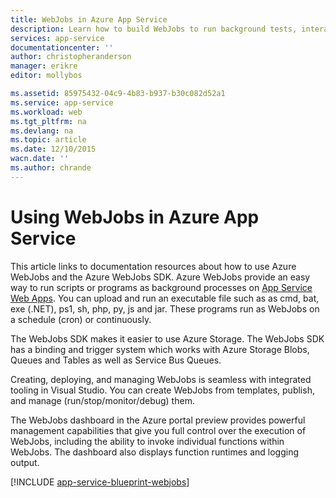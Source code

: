 ```yaml
---
title: WebJobs in Azure App Service
description: Learn how to build WebJobs to run background tests, interact with services like Storage and Service Bus, and create scheduled tasks.
services: app-service
documentationcenter: ''
author: christopheranderson
manager: erikre
editor: mollybos

ms.assetid: 85975432-04c9-4b83-b937-b30c082d52a1
ms.service: app-service
ms.workload: web
ms.tgt_pltfrm: na
ms.devlang: na
ms.topic: article
ms.date: 12/10/2015
wacn.date: ''
ms.author: chrande
---
```


# Using WebJobs in Azure App Service
This article links to documentation resources about how to use Azure WebJobs and the Azure WebJobs SDK. Azure WebJobs provide an easy way to run scripts or programs as background processes on [App Service Web Apps](/azure/app-service-web/app-service-changes-existing-services/). You can upload and run an executable file such as as cmd, bat, exe (.NET), ps1, sh, php, py, js and jar. These programs run as WebJobs on a schedule (cron) or continuously.

The WebJobs SDK makes it easier to use Azure Storage. The WebJobs SDK has a binding and trigger system which works with Azure Storage Blobs, Queues and Tables as well as Service Bus Queues.

Creating, deploying, and managing WebJobs is seamless with integrated tooling in Visual Studio. You can create WebJobs from templates, publish, and manage (run/stop/monitor/debug) them.

The WebJobs dashboard in the Azure portal preview provides powerful management capabilities that give you full control over the execution of WebJobs, including the ability to invoke individual functions within WebJobs. The dashboard also displays function runtimes and logging output.

[!INCLUDE [app-service-blueprint-webjobs](../../includes/app-service-blueprint-webjobs.md)]